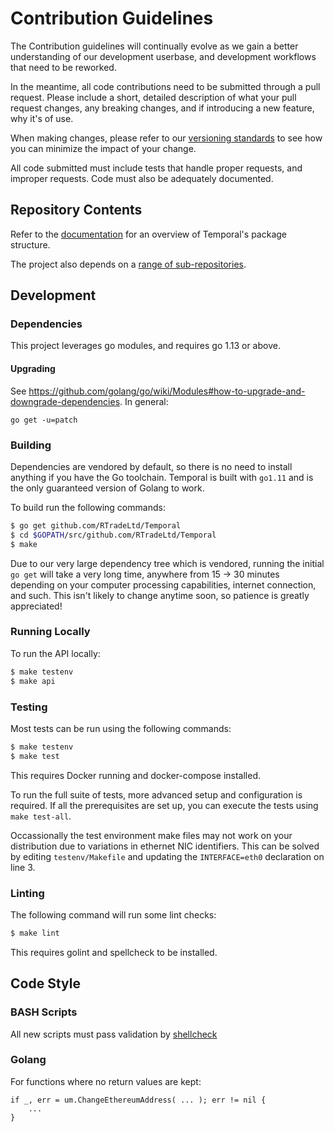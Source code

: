 # Contribution Guidelines

The Contribution guidelines will continually evolve as we gain a better
understanding of our development userbase, and development workflows that need
to be reworked.

In the meantime, all code contributions need to be submitted through
a pull request. Please include a short, detailed description of what your pull
request changes, any breaking changes, and if introducing a new feature, why 
it's of use.

When making changes, please refer to our [versioning standards](/VERSIONING.md)
to see how you can minimize the impact of your change.

All code submitted must include tests that handle proper requests, and improper
requests. Code must also be adequately documented.

## Repository Contents

Refer to the [documentation](https://godoc.org/github.com/RTradeLtd/Temporal)
for an overview of Temporal's package structure.

The project also depends on a [range of sub-repositories](https://github.com/search?q=topic%3Atemporal+org%3ARTradeLtd&type=Repositories).

## Development

### Dependencies

This project leverages go modules, and requires go 1.13 or above.

#### Upgrading

See https://github.com/golang/go/wiki/Modules#how-to-upgrade-and-downgrade-dependencies.
In general:

```
go get -u=patch
```

### Building

Dependencies are vendored by default, so there is no need to install anything if you have the Go toolchain. Temporal is built with `go1.11` and is the only guaranteed version of Golang to work.

To build run the following commands:

```bash
$ go get github.com/RTradeLtd/Temporal
$ cd $GOPATH/src/github.com/RTradeLtd/Temporal
$ make
```

Due to our very large dependency tree which is vendored, running the initial `go get` will take a very long time, anywhere from 15 -> 30 minutes depending on your computer processing capabilities, internet connection, and such. This isn't likely to change anytime soon, so patience is greatly appreciated!

### Running Locally

To run the API locally:

```bash
$ make testenv
$ make api
```

### Testing

Most tests can be run using the following commands:

```bash
$ make testenv
$ make test
```

This requires Docker running and docker-compose installed.

To run the full suite of tests, more advanced setup and configuration is required. If all the prerequisites are set up, you can execute the tests using `make test-all`.

Occassionally the test environment make files may not work on your distribution due to variations in ethernet NIC identifiers. This can be solved by editing `testenv/Makefile` and updating the `INTERFACE=eth0` declaration on line 3.

### Linting

The following command will run some lint checks:

```bash
$ make lint
```

This requires golint and spellcheck to be installed.

## Code Style

### BASH Scripts

All new scripts must pass validation by [shellcheck](https://www.shellcheck.net/)

### Golang

For functions where no return values are kept:

```Golang
if _, err = um.ChangeEthereumAddress( ... ); err != nil {
    ...
}
```
